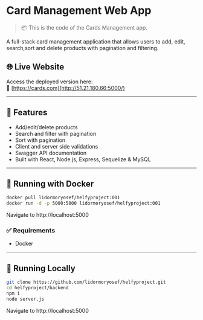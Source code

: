 # Card Management Web App

> 📦 This is the code of the Cards Management app.  

A full-stack card management application that allows users to add, edit, search,sort and delete products with pagination and filtering.

## 🌐 Live Website

Access the deployed version here:  
🔗 [https://cards.com](http://51.21.180.66:5000/)

---

## 🧱 Features

- Add/edit/delete products
- Search and filter with pagination
- Sort with pagination
- Client and server side validations
- Swagger API documentation
- Built with React, Node.js, Express, Sequelize & MySQL

---

## 🚀 Running with Docker
   ```bash
   docker pull lidormoryosef/helfyproject:001
   docker run -d -p 5000:5000 lidormoryosef/helfyproject:001

```
Navigate to http://localhost:5000
### ✅ Requirements
   * Docker
---

## 🚀 Running Locally
   ```bash
   git clone https://github.com/lidormoryosef/helfyproject.git
   cd helfyproject/backend
   npm i
   node server.js

```

   Navigate to http://localhost:5000
   
